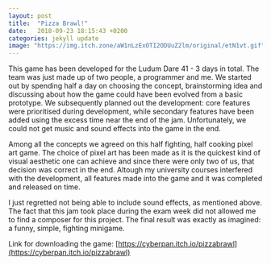 ```yaml
---
layout: post
title:  "Pizza Brawl!"
date:   2018-09-23 18:15:43 +0200
categories: jekyll update
image: "https://img.itch.zone/aW1nLzExOTI2ODUuZ2lm/original/etN1vt.gif"
---
```

This game has been developed for the Ludum Dare 41 - 3 days in total. The team was just made up of two people, a programmer and me. 
We started out by spending half a day on choosing the concept, brainstorming idea and discussing about how the game could have been evolved from a basic prototype. We subsequently planned out the development: core features were prioritised during development, while secondary features have been added using the excess time near the end of the jam. Unfortunately, we could not get music and sound effects into the game in the end. 

Among all the concepts we agreed on this half fighting, half cooking pixel art game. The choice of pixel art has been made as it is the quickest kind of visual aesthetic one can achieve and since there were only two of us, that decision was correct in the end. Altough my university courses interfered with the development, all features made into the game and it was completed and released on time.

I just regretted not being able to include sound effects, as mentioned above. The fact that this jam took place during the exam week did not allowed me to find a composer for this project. The final result was exactly as imagined: a funny, simple, fighting minigame.

Link for downloading the game: [https://cyberpan.itch.io/pizzabrawl](https://cyberpan.itch.io/pizzabrawl)

